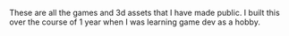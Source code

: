 These are all the games and 3d assets that I have made public. I built this over the course of 1 year when I was learning game dev as a hobby. 
